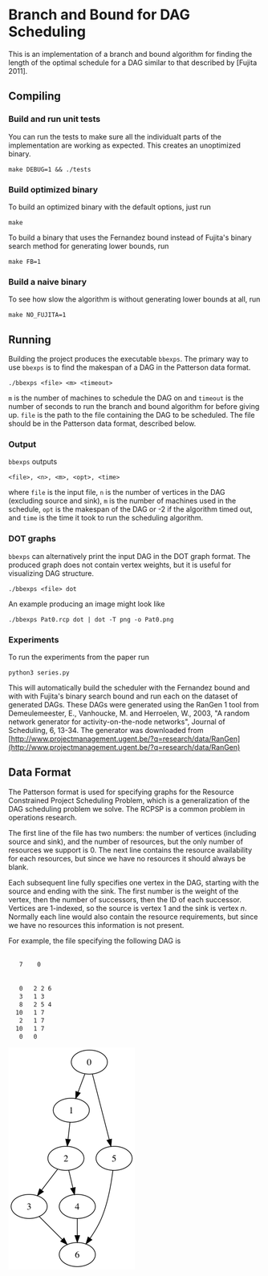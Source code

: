 # Branch and Bound for DAG Scheduling

This is an implementation of a branch and bound algorithm for finding the length of the optimal schedule for a DAG similar to that described by [Fujita 2011].

## Compiling

### Build and run unit tests
You can run the tests to make sure all the individualt parts of the implementation are working as expected. This creates an unoptimized binary.
```
make DEBUG=1 && ./tests
```

### Build optimized binary
To build an optimized binary with the default options, just run
```
make
```

To build a binary that uses the Fernandez bound instead of Fujita's binary search method for generating lower bounds, run
```
make FB=1
```

### Build a naive binary
To see how slow the algorithm is without generating lower bounds at all, run
```
make NO_FUJITA=1
```

## Running
Building the project produces the executable `bbexps`. The primary way to use `bbexps` is to find the makespan of a DAG in the Patterson data format.
```
./bbexps <file> <m> <timeout>
```

`m` is the number of machines to schedule the DAG on and `timeout` is the number of seconds to run the branch and bound algorithm for before giving up. `file` is the path to the file containing the DAG to be scheduled. The file should be in the Patterson data format, described below.

### Output
`bbexps` outputs
```
<file>, <n>, <m>, <opt>, <time>
```

where `file` is the input file, `n` is the number of vertices in the DAG (excluding source and sink), `m` is the number of machines used in the schedule, `opt` is the makespan of the DAG or -2 if the algorithm timed out, and `time` is the time it took to run the scheduling algorithm.

### DOT graphs
`bbexps` can alternatively print the input DAG in the DOT graph format. The produced graph does not contain vertex weights, but it is useful for visualizing DAG structure.
```
./bbexps <file> dot
```

An example producing an image might look like
```
./bbexps Pat0.rcp dot | dot -T png -o Pat0.png
```

### Experiments
To run the experiments from the paper run
```
python3 series.py
```

This will automatically build the scheduler with the Fernandez bound and with with Fujita's binary search bound and run each on the dataset of generated DAGs. These DAGs were generated using the RanGen 1 tool from Demeulemeester, E., Vanhoucke, M. and Herroelen, W., 2003, "A random network generator for activity-on-the-node networks", Journal of Scheduling, 6, 13-34. The generator was downloaded from [http://www.projectmanagement.ugent.be/?q=research/data/RanGen](http://www.projectmanagement.ugent.be/?q=research/data/RanGen)

## Data Format
The Patterson format is used for specifying graphs for the Resource Constrained Project Scheduling Problem, which is a generalization of the DAG scheduling problem we solve. The RCPSP is a common problem in operations research.

The first line of the file has two numbers: the number of vertices (including source and sink), and the number of resources, but the only number of resources we support is 0. The next line contains the resource availability for each resources, but since we have no resources it should always be blank.

Each subsequent line fully specifies one vertex in the DAG, starting with the source and ending with the sink. The first number is the weight of the vertex, then the number of successors, then the ID of each successor. Vertices are 1-indexed, so the source is vertex 1 and the sink is vertex *n*. Normally each line would also contain the resource requirements, but since we have no resources this information is not present.

For example, the file specifying the following DAG is
```

   7    0


   0   2 2 6
   3   1 3
   8   2 5 4
  10   1 7
   2   1 7
  10   1 7
   0   0
```

![Sample DAG](test.png)
